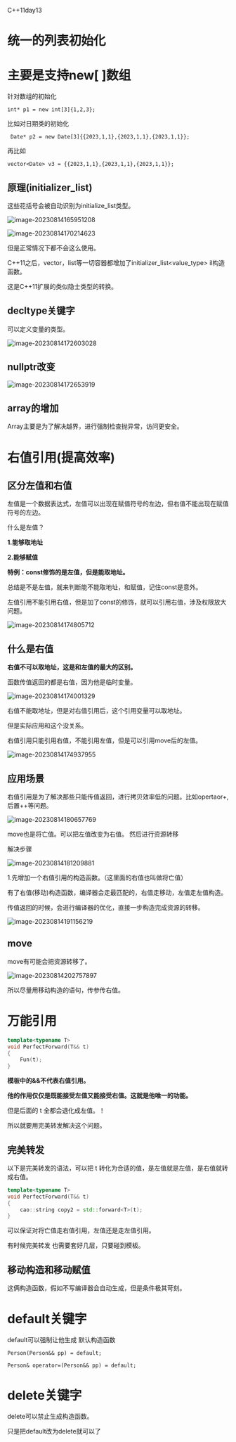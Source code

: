 C++11day13

#  统一的列表初始化

#  主要是支持new[ ]数组

针对数组的初始化

```
int* p1 = new int[3]{1,2,3};
```

比如对日期类的初始化



```
 Date* p2 = new Date[3]{{2023,1,1},{2023,1,1},{2023,1,1}};
```

 再比如

```
vector<Date> v3 = {{2023,1,1},{2023,1,1},{2023,1,1}};
```

 

##  原理(initializer_list) 

这些花括号会被自动识别为initialize_list类型。

![image-20230814165951208](E:\markdown\图片\image-20230814165951208.png)

![image-20230814170214623](E:\markdown\图片\image-20230814170214623.png)

但是正常情况下都不会这么使用。

C++11之后，vector，list等一切容器都增加了initializer_list<value_type> il构造函数。

这是C++11扩展的类似隐士类型的转换。

##  decltype关键字

可以定义变量的类型。

![image-20230814172603028](E:\markdown\图片\image-20230814172603028.png)

##  nullptr改变

![image-20230814172653919](E:\markdown\图片\image-20230814172653919.png)

## array的增加

Array主要是为了解决越界，进行强制检查抛异常，访问更安全。

#  右值引用(提高效率)

##  区分左值和右值

左值是一个数据表达式，左值可以出现在赋值符号的左边，但右值不能出现在赋值符号的左边。

什么是左值？

**1.能够取地址**

**2.能够赋值**

**特例：const修饰的是左值，但是能取地址。**

总结是不是左值，就来判断能不能取地址，和赋值，记住const是意外。

左值引用不能引用右值，但是加了const的修饰，就可以引用右值，涉及权限放大问题。

![image-20230814174805712](E:\markdown\图片\image-20230814174805712.png)

##  什么是右值

  **右值不可以取地址，这是和左值的最大的区别。**

函数传值返回的都是右值，因为他是临时变量。

![image-20230814174001329](E:\markdown\图片\image-20230814174001329.png)

右值不能取地址，但是对右值引用后，这个引用变量可以取地址。

但是实际应用和这个没关系。



右值引用只能引用右值，不能引用左值，但是可以引用move后的左值。

![image-20230814174937955](E:\markdown\图片\image-20230814174937955.png)

## 应用场景

右值引用是为了解决那些只能传值返回，进行拷贝效率低的问题。比如opertaor+,后置++等问题。

![image-20230814180657769](E:\markdown\图片\image-20230814180657769.png)

move也是将亡值。可以把左值改变为右值。  然后进行资源转移

解决步骤

![image-20230814181209881](E:\markdown\图片\image-20230814181209881.png)

1.先增加一个右值引用的构造函数。（这里面的右值也叫做将亡值）

有了右值(移动)构造函数，编译器会走最匹配的，右值走移动，左值走左值构造。

传值返回的时候，会进行编译器的优化，直接一步构造完成资源的转移。

![image-20230814191156219](E:\markdown\图片\image-20230814191156219.png)

##  move

move有可能会把资源转移了。

![image-20230814202757897](E:\markdown\图片\image-20230814202757897.png)

所以尽量用移动构造的语句，传参传右值。

#  万能引用

```C++
template<typename T>
void PerfectForward(T&& t)
{
	Fun(t);
}
```

**模板中的&&不代表右值引用。**

**他的作用仅仅是既能接受左值又能接受右值。这就是他唯一的功能。**

但是后面的 t 全都会退化成左值。！

所以就要用完美转发解决这个问题。

##  完美转发

以下是完美转发的语法，可以把 t 转化为合适的值，是左值就是左值，是右值就转成右值。

```C++
template<typename T>
void PerfectForward(T&& t)
{
	cao::string copy2 = std::forward<T>(t);
}
```

可以保证对将亡值走右值引用，左值还是走左值引用。

 有时候完美转发 也需要套好几层，只要碰到模板。

##  移动构造和移动赋值

这俩构造函数，假如不写编译器会自动生成，但是条件极其苛刻。

# default关键字

default可以强制让他生成 默认构造函数



```
Person(Person&& pp) = default;

Person& operator=(Person&& pp) = default;
```

#  delete关键字

delete可以禁止生成构造函数。

只是把default改为delete就可以了


